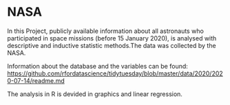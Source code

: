 # NASA 
In this Project, publicly available information about all astronauts who participated in space missions (before 15 January 2020), is analysed with descriptive and inductive statistic methods.The data was collected by the NASA.

Information about the database and the variables can be found: 
https://github.com/rfordatascience/tidytuesday/blob/master/data/2020/2020-07-14/readme.md

The analysis in R is devided in graphics and linear regression.
